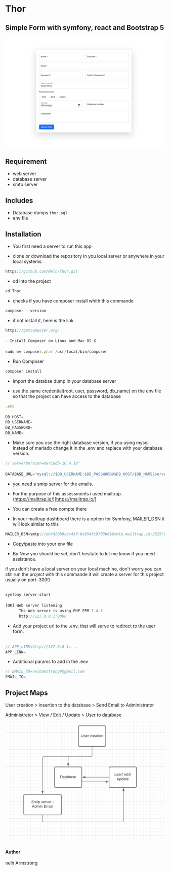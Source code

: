 # Thor

## Simple Form with symfony, react and Bootstrap 5


![Optional Text](/assets/images/image-1.png)



## Requirement
- web server
- database server
- smtp server

## Includes
- Database dumps `thor.sql`
- env file

## Installation

- You first need a server to run this app

- clone or download the repository in you local server or anywhere in your local systems.

```javascript
https://github.com/Nelh/Thor.git

```

- cd into the project

```javascript
cd Thor

```

- checks if you have composer install whith this commande

```javascript
composer --version
```

- if not install it, here is the link

```javascript
https://getcomposer.org/

- Install Composer on Linux and Mac OS X

sudo mv composer.phar /usr/local/bin/composer

```

- Run Composer

```javascript
composer install
```

- import the databse dump in your database server

- use the same credential(root, user, password, db_name) on the env file so that the project can have access to the database

```javascript
.env

DB_HOST=
DB_USERNAME=
DB_PASSWORD=
DB_NAME=

```
- Make sure you use the right database version, if you using mysql instead of mariadb change it in the .env and replace with your database version.

```javascript
// serverVersion=mariadb-10.4.18"

DATABASE_URL="mysql://$DB_USERNAME:$DB_PASSWORD@$DB_HOST/$DB_NAME?serverVersion=mariadb-10.4.18"

```


- you need a smtp server for the emails.

- For the purpose of this assessments i used mailtrap. (https://mailtrap.io/)[https://mailtrap.io/]

- You can create a free compte there

- In your mailtrap dashboard there is a option for Symfony, MAILER_DSN it will look similar to this

```javascript
MAILER_DSN=smtp://ebf420b9cbc41f:8a9545c9703b61@smtp.mailtrap.io:2525?encryption=tls&auth_mode=login
```

- Copy/paste into your env file

- By Now you should be set, don't hesitate to let me know if you need assistance.


if you don't have a local server on your local machine, don't worry you can still run the project with this commande it will create a server for this project usually on port :3000


```javascript

symfony server:start

[OK] Web server listening                                                      
      The Web server is using PHP FPM 7.4.3                                     
      http://127.0.0.1:8000      
```

- Add your project url to the .env, that will serve to redirect to the user form.

```javascript

// APP_LINK=http://127.0.0.1:...
APP_LINK=

```

- Additional params to add in the .env

```javascript
// EMAIL_TO=nelhamstrong9@gmail.com
EMAIL_TO=
```

## Project Maps

User creation > insertion to the database > Send Email to Administrator

Administrator > View / Edit / Update > User to database

![Optional Text](/assets/images/image-3.png)



#### Author
nelh Armstrong
